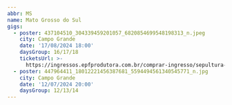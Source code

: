 ```yaml
---
abbr: MS
name: Mato Grosso do Sul
gigs:
  - poster: 437104510_304339459201057_6820854699548198313_n.jpeg
    city: Campo Grande
    date: '17/08/2024 18:00'
    daysGroup: 16/17/18
    ticketsUrl: >-
      https://ingressos.epfprodutora.com.br/comprar-ingresso/sepultura-40-years-tour-5031
  - poster: 447964411_18012221456387681_5594494561340545771_n.jpg
    city: Campo Grande
    date: '12/07/2024 20:00'
    daysGroup: 12/13/14
---
```


